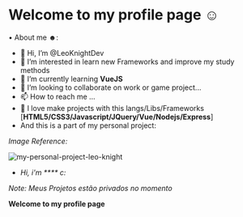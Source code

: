  # **Welcome to my profile page** ☺
• About me ☻:
- 👋 Hi, I’m @LeoKnightDev
- 👀 I’m interested in learn new Frameworks and improve my study methods
- 🌱 I’m currently learning **VueJS**
- 💞️ I’m looking to collaborate on work or game project...
- 📫 How to reach me ...
- 🌱 I love make projects with this langs/Libs/Frameworks [**HTML5/CSS3/Javascript/JQuery/Vue/Nodejs/Express**]
- And this is a part of my personal project:

*Image Reference:*

![my-personal-project-leo-knight](https://user-images.githubusercontent.com/15913708/112730798-39647400-8f12-11eb-9285-95332064bf37.gif)
- *Hi, i'm **** c:*

*Note: Meus Projetos estão privados no momento*

**Welcome to my profile page**
<!---
LeoKnightDev/LeoKnightDev is a ✨ special ✨ repository because its `README.md` (this file) appears on your GitHub profile.
You can click the Preview link to take a look at your changes.
--->
